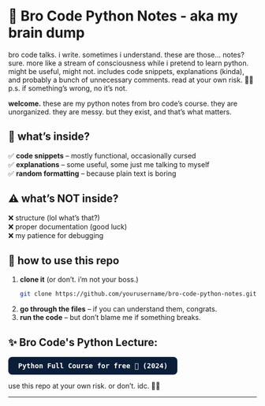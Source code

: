 # 🐍 Bro Code Python Notes - aka my brain dump  
bro code talks. i write. sometimes i understand. these are those... notes? sure. more like a stream of consciousness while i pretend to learn python. might be useful, might not. includes code snippets, explanations (kinda), and probably a bunch of unnecessary comments. read at your own risk. 🚀🔥  p.s. if something’s wrong, no it’s not.

**welcome.** these are my python notes from bro code’s course. they are unorganized. they are messy. but they exist, and that’s what matters. 

## 🚀 what’s inside?  
✅ **code snippets** – mostly functional, occasionally cursed  
✅ **explanations** – some useful, some just me talking to myself  
✅ **random formatting** – because plain text is boring  

## ⚠️ what’s NOT inside?  
❌ structure (lol what’s that?)  
❌ proper documentation (good luck)  
❌ my patience for debugging  

## 📂 how to use this repo  
1. **clone it** (or don’t. i’m not your boss.)  
   ```sh
   git clone https://github.com/yourusername/bro-code-python-notes.git
   ```
2. **go through the files** – if you can understand them, congrats.  
3. **run the code** – but don’t blame me if something breaks.  

## ✨ Bro Code's Python Lecture:
<a href="https://youtu.be/ix9cRaBkVe0?si=b72iRPQHMNjzjBse" target="_blank" style="
    background: #0b1e39;
    color: white;
    padding: 10px 20px;
    border-radius: 8px;
    text-decoration: none;
    font-weight: bold;
    font-family: Roboto mono, monospace;
    display: inline-block;
">Python Full Course for free 🐍 (2024)</a>

use this repo at your own risk. or don’t. idc. 🚀🔥  

---
